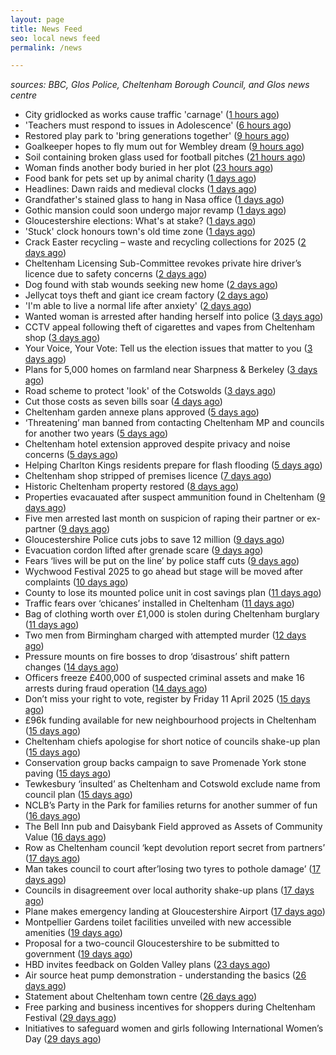 ```yaml
---
layout: page
title: News Feed
seo: local news feed
permalink: /news

---
```


_sources: BBC, Glos Police, Cheltenham Borough Council, and Glos news centre_

<!-- news_marker starts -->
- City gridlocked as works cause traffic 'carnage' ([1 hours ago](https://www.bbc.com/news/articles/cvgpm33k2zzo))
- 'Teachers must respond to issues in Adolescence' ([6 hours ago](https://www.bbc.com/news/articles/cyvq7qqrvy0o))
- Restored play park to 'bring generations together' ([9 hours ago](https://www.bbc.com/news/articles/ckgemkgryl9o))
- Goalkeeper hopes to fly mum out for Wembley dream ([9 hours ago](https://www.bbc.com/news/articles/cd02e2pymjyo))
- Soil containing broken glass used for football pitches ([21 hours ago](https://www.bbc.com/news/articles/cly52n7l3ryo))
- Woman finds another body buried in her plot ([23 hours ago](https://www.bbc.com/news/articles/cq80q7kj3k3o))
- Food bank for pets set up by animal charity ([1 days ago](https://www.bbc.com/news/articles/c15v338xdqqo))
- Headlines: Dawn raids and medieval clocks ([1 days ago](https://www.bbc.com/news/articles/c4g9l7dvkzdo))
- Grandfather's stained glass to hang in Nasa office ([1 days ago](https://www.bbc.com/news/articles/cly5v53e144o))
- Gothic mansion could soon undergo major revamp ([1 days ago](https://www.bbc.com/news/articles/crldnw9rerzo))
- Gloucestershire elections: What's at stake? ([1 days ago](https://www.bbc.com/news/articles/c74323j87xqo))
- 'Stuck' clock honours town's old time zone ([1 days ago](https://www.bbc.com/news/articles/cvgqljz57l0o))
- Crack Easter recycling – waste and recycling collections for 2025 ([2 days ago](https://www.cheltenham.gov.uk/news/article/3002/crack_easter_recycling_%E2%80%93_waste_and_recycling_collections_for_2025))
- Cheltenham Licensing Sub-Committee revokes private hire driver’s licence due to safety concerns ([2 days ago](https://www.cheltenham.gov.uk/news/article/3001/cheltenham_licensing_sub-committee_revokes_private_hire_drivers_licence_due_to_safety_concerns))
- Dog found with stab wounds seeking new home ([2 days ago](https://www.bbc.com/news/articles/c1drp3g362zo))
- Jellycat toys theft and giant ice cream factory ([2 days ago](https://www.bbc.com/news/articles/cwy6g3dzn5no))
- 'I'm able to live a normal life after anxiety' ([2 days ago](https://www.bbc.com/news/articles/cq8yjng9vkeo))
- Wanted woman is arrested after handing herself into police ([3 days ago](https://gloucesternewscentre.co.uk/wanted-woman-is-arrested-after-handing-herself-into-police/))
- CCTV appeal following theft of cigarettes and vapes from Cheltenham shop ([3 days ago](https://gloucesternewscentre.co.uk/cctv-appeal-following-theft-of-cigarettes-and-vapes-from-cheltenham-shop/))
- Your Voice, Your Vote: Tell us the election issues that matter to you ([3 days ago](https://www.bbc.com/news/articles/cz440j1x4xno))
- Plans for 5,000 homes on farmland near Sharpness & Berkeley ([3 days ago](https://www.bbc.co.uk/sounds/play/p0l1v3k3))
- Road scheme to protect 'look' of the Cotswolds ([3 days ago](https://www.bbc.com/news/articles/ckg1nmkdp8lo))
- Cut those costs as seven bills soar ([4 days ago](https://www.bbc.co.uk/sounds/play/p0l1mstk))
- Cheltenham garden annexe plans approved ([5 days ago](https://gloucesternewscentre.co.uk/cheltenham-garden-annexe-plans-approved/))
- ‘Threatening’ man banned from contacting Cheltenham MP and councils for another two years ([5 days ago](https://gloucesternewscentre.co.uk/threatening-man-banned-from-contacting-cheltenham-mp-and-councils-for-another-two-years/))
- Cheltenham hotel extension approved despite privacy and noise concerns ([5 days ago](https://gloucesternewscentre.co.uk/cheltenham-hotel-extension-approved-despite-privacy-and-noise-concerns/))
- Helping Charlton Kings residents prepare for flash flooding ([5 days ago](https://www.cheltenham.gov.uk/news/article/3000/helping_charlton_kings_residents_prepare_for_flash_flooding))
- Cheltenham shop stripped of premises licence ([7 days ago](https://gloucesternewscentre.co.uk/cheltenham-shop-stripped-of-premises-licence/))
- Historic Cheltenham property restored ([8 days ago](https://gloucesternewscentre.co.uk/historic-cheltenham-property-restored/))
- Properties evacauated after suspect ammunition found in Cheltenham ([9 days ago](https://gloucesternewscentre.co.uk/propeties-evacauated-after-suspect-ammuintion-found-in-cheltenham/))
- Five men arrested last month on suspicion of raping their partner or ex-partner ([9 days ago](https://gloucesternewscentre.co.uk/five-men-arrested-last-month-on-suspicion-of-raping-their-partner-or-ex-partner/))
- Gloucestershire Police cuts jobs to save 12 million ([9 days ago](https://www.bbc.co.uk/sounds/play/p0l0mzhx))
- Evacuation cordon lifted after grenade scare ([9 days ago](https://gloucesternewscentre.co.uk/evacuation-cordon-lifted-after-grenade-scare/))
- Fears ‘lives will be put on the line’ by police staff cuts ([9 days ago](https://gloucesternewscentre.co.uk/fears-lives-will-be-put-on-the-line-by-police-staff-cuts/))
- Wychwood Festival 2025 to go ahead but stage will be moved after complaints ([10 days ago](https://gloucesternewscentre.co.uk/wychwood-festival-2025-to-go-ahead-but-stage-will-be-moved-after-complaints/))
- County to lose its mounted police unit in cost savings plan ([11 days ago](https://gloucesternewscentre.co.uk/county-to-lose-its-mounted-police-unit-in-cost-savings-plan/))
- Traffic fears over ‘chicanes’ installed in Cheltenham ([11 days ago](https://gloucesternewscentre.co.uk/traffic-fears-over-chicanes-installed-in-cheltenham/))
- Bag of clothing worth over £1,000 is stolen during Cheltenham burglary ([11 days ago](https://gloucesternewscentre.co.uk/bag-of-clothing-worth-over-1000-is-stolen-during-cheltenham-burglary/))
- Two men from Birmingham charged with attempted murder ([12 days ago](https://gloucesternewscentre.co.uk/two-men-from-birmingham-charged-with-attempted-murder/))
- Pressure mounts on fire bosses to drop ‘disastrous’ shift pattern changes ([14 days ago](https://gloucesternewscentre.co.uk/pressure-mounts-on-fire-bosses-to-drop-disastrous-shift-pattern-changes/))
- Officers freeze £400,000 of suspected criminal assets and make 16 arrests during fraud operation ([14 days ago](https://gloucesternewscentre.co.uk/officers-freeze-400000-of-suspected-criminal-assets-and-make-16-arrests-during-fraud-operation/))
- Don’t miss your right to vote, register by Friday 11 April 2025 ([15 days ago](https://www.cheltenham.gov.uk/news/article/2999/dont_miss_your_right_to_vote_register_by_friday_11_april_2025))
- £96k funding available for new neighbourhood projects in Cheltenham ([15 days ago](https://www.cheltenham.gov.uk/news/article/2998/96k_funding_available_for_new_neighbourhood_projects_in_cheltenham))
- Cheltenham chiefs apologise for short notice of councils shake-up plan ([15 days ago](https://gloucesternewscentre.co.uk/cheltenham-chiefs-apologise-for-short-notice-of-councils-shake-up-plan/))
- Conservation group backs campaign to save Promenade York stone paving ([15 days ago](https://gloucesternewscentre.co.uk/conservation-group-backs-campaign-to-save-promenade-york-stone-paving/))
- Tewkesbury ‘insulted’ as Cheltenham and Cotswold exclude name from council plan ([15 days ago](https://gloucesternewscentre.co.uk/tewkesbury-insulted-as-cheltenham-and-cotswold-exclude-name-from-council-plan/))
- NCLB’s Party in the Park for families returns for another summer of fun ([16 days ago](https://www.cheltenham.gov.uk/news/article/2997/nclbs_party_in_the_park_for_families_returns_for_another_summer_of_fun))
- The Bell Inn pub and Daisybank Field approved as Assets of Community Value ([16 days ago](https://www.cheltenham.gov.uk/news/article/2996/the_bell_inn_pub_and_daisybank_field_approved_as_assets_of_community_value))
- Row as Cheltenham council ‘kept devolution report secret from partners’ ([17 days ago](https://gloucesternewscentre.co.uk/row-as-cheltenham-council-kept-devolution-report-secret-from-partners/))
- Man takes council to court after’losing two tyres to pothole damage’ ([17 days ago](https://gloucesternewscentre.co.uk/man-takes-council-to-court-afterlosing-two-tyres-to-pothole-damage/))
- Councils in disagreement over local authority shake-up plans ([17 days ago](https://gloucesternewscentre.co.uk/councils-in-disagreement-over-local-authority-shake-up-plans/))
- Plane makes emergency landing at Gloucestershire Airport ([17 days ago](https://gloucesternewscentre.co.uk/plane-makes-emergency-landing-at-gloucestershire-airport/))
- Montpellier Gardens toilet facilities unveiled with new accessible amenities ([19 days ago](https://www.cheltenham.gov.uk/news/article/2995/montpellier_gardens_toilet_facilities_unveiled_with_new_accessible_amenities))
- Proposal for a two-council Gloucestershire to be submitted to government ([19 days ago](https://www.cheltenham.gov.uk/news/article/2994/proposal_for_a_two-council_gloucestershire_to_be_submitted_to_government))
- HBD invites feedback on Golden Valley plans ([23 days ago](https://www.cheltenham.gov.uk/news/article/2993/hbd_invites_feedback_on_golden_valley_plans))
- Air source heat pump demonstration - understanding the basics ([26 days ago](https://www.cheltenham.gov.uk/news/article/2992/air_source_heat_pump_demonstration_-_understanding_the_basics))
- Statement about Cheltenham town centre ([26 days ago](https://www.cheltenham.gov.uk/news/article/2991/statement_about_cheltenham_town_centre))
- Free parking and business incentives for shoppers during Cheltenham Festival ([29 days ago](https://www.cheltenham.gov.uk/news/article/2990/free_parking_and_business_incentives_for_shoppers_during_cheltenham_festival))
- Initiatives to safeguard women and girls following International Women’s Day ([29 days ago](https://www.cheltenham.gov.uk/news/article/2989/initiatives_to_safeguard_women_and_girls_following_international_womens_day))

<!-- news_marker ends -->
